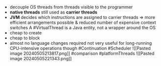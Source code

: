 - decouple OS threads from threads visible to the programmer
- **native threads** still used as **carrier threads**
- **JVM** decides which instructions are assigned to carrier threads
=> more efficient arrangements possible & reduced number of expensive context switches
A #VirtualThread is a Java entity, not a wrapper around the OS
- cheap to create
- cheap to block
- almost no language changes required
not very useful for long-running CPU-intensive operations though
#Continuation #Scheduler
![[Pasted image 20240505213817.png]]
#comparison #platformThreads
![[Pasted image 20240505221343.png]]